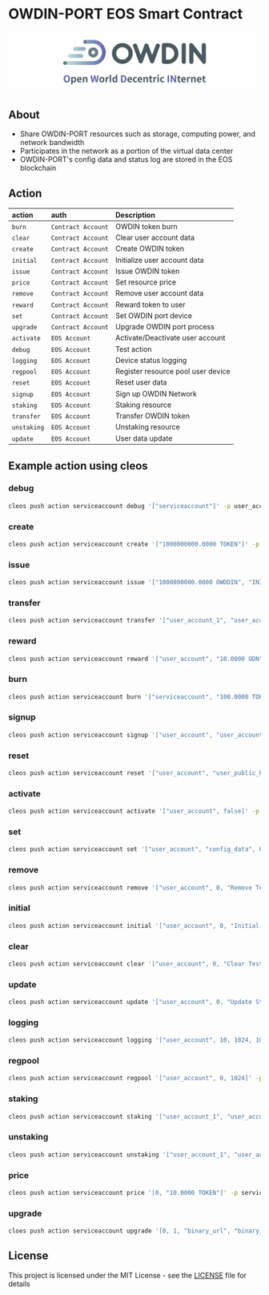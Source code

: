 # OWDIN-PORT EOS Smart Contract
[![OWDIN NETWORK](doc/OWDINLOGO.png "OWDIN NETWORK")](https://owdin.network/)

## About
* Share OWDIN-PORT resources such as storage, computing power, and network bandwidth
* Participates in the network as a portion of the virtual data center
* OWDIN-PORT's config data and status log are stored in the EOS blockchain

## Action
| action      | auth               | Description                        |
|:------------|:-------------------|:-----------------------------------|
| `burn`      | `Contract Account` | OWDIN token burn                   |
| `clear`     | `Contract Account` | Clear user account data            |
| `create`    | `Contract Account` | Create OWDIN token                 |
| `initial`   | `Contract Account` | Initialize user account data       |
| `issue`     | `Contract Account` | Issue OWDIN token                  |
| `price`     | `Contract Account` | Set resource price                 |
| `remove`    | `Contract Account` | Remove user account data           |
| `reward`    | `Contract Account` | Reward token to user               |
| `set`       | `Contract Account` | Set OWDIN port device              |
| `upgrade`   | `Contract Account` | Upgrade OWDIN port process         |
| `activate`  | `EOS Account`      | Activate/Deactivate user account   |
| `debug`     | `EOS Account`      | Test action                        |
| `logging`   | `EOS Account`      | Device status logging              |
| `regpool`   | `EOS Account`      | Register resource pool user device |
| `reset`     | `EOS Account`      | Reset user data                    |
| `signup`    | `EOS Account`      | Sign up OWDIN Network              |
| `staking`   | `EOS Account`      | Staking resource                   |
| `transfer`  | `EOS Account`      | Transfer OWDIN token               |
| `unstaking` | `EOS Account`      | Unstaking resource                 |
| `update`    | `EOS Account`      | User data update                   |

## Example action using cleos

### debug
```bash
cleos push action serviceaccount debug '["serviceaccount"]' -p user_account@active
```

### create
```bash
cleos push action serviceaccount create '["1000000000.0000 TOKEN"]' -p serviceaccount@active
```

### issue
```bash
cleos push action serviceaccount issue '["1000000000.0000 OWDDIN", "INITIAL TOKEN ISSUE"]' -p serviceaccount@active
```

### transfer
```bash
cleos push action serviceaccount transfer '["user_account_1", "user_account_2", "1000000.0000 TOKEN", "transfer Test"]' -p user_account_1@active
```

### reward
```bash
cleos push action serviceaccount reward '["user_account", "10.0000 ODN", "TOKEN Reward Test"]' -p serviceaccount@active
```

### burn
```bash
cleos push action serviceaccount burn '["serviceaccount", "100.0000 TOKEN", "TOKEN BURN Test"]' -p serviceaccount@active
```

### signup
```bash
cleos push action serviceaccount signup '["user_account", "user_account", "user_public_key_1", "device_unique_index_1", "secure_ip_index_1", 10240, 409600, 1024000, 0, 0 ]' -p user_account@active
```

### reset
```bash
cleos push action serviceaccount reset '["user_account", "user_public_key_reset_1", "device_unique_index_reset_1", "secure_ip_index_reset_1", 10241, 409601, 1024001, 0, 0 ]' -p user_account@active
```

### activate
```bash
cleos push action serviceaccount activate '["user_account", false]' -p user_account@active
```

### set
```bash
cleos push action serviceaccount set '["user_account", "config_data", 0, "Config Setting Test"]' -p serviceaccount@active
```

### remove
```bash
cleos push action serviceaccount remove '["user_account", 0, "Remove Test"]' -p serviceaccount@active
```

### initial
```bash
cleos push action serviceaccount initial '["user_account", 0, "Initial Test"]' -p serviceaccount@active
```

### clear
```bash
cleos push action serviceaccount clear '["user_account", 0, "Clear Test"]' -p serviceaccount@active
```

### update
```bash
cleos push action serviceaccount update '["user_account", 0, "Update Status", "Update Test"]' -p user_account@active
```

### logging
```bash
cleos push action serviceaccount logging '["user_account", 10, 1024, 10240, 1024, 5120, 200, "Logging Status", "Logging Test"]' -p user_account@active
```

### regpool
```bash
cleos push action serviceaccount regpool '["user_account", 0, 1024]' -p user_account@active
```

### staking
```bash
cleos push action serviceaccount staking '["user_account_1", "user_account_2", 0, "10.0000 TOKEN"]' -p user_account_1@active
```

### unstaking
```bash
cleos push action serviceaccount unstaking '["user_account_1", "user_account_2", 1, 0]' -p user_account_1@active
```

### price
```bash
cleos push action serviceaccount price '[0, "10.0000 TOKEN"]' -p serviceaccount@active
```

### upgrade
```bash
cloes push action serviceaccount upgrade '[0, 1, "binary_url", "binary_hash"]' -p serviceaccount@active
```

## License
This project is licensed under the MIT License - see the [LICENSE](LICENSE) file for details

